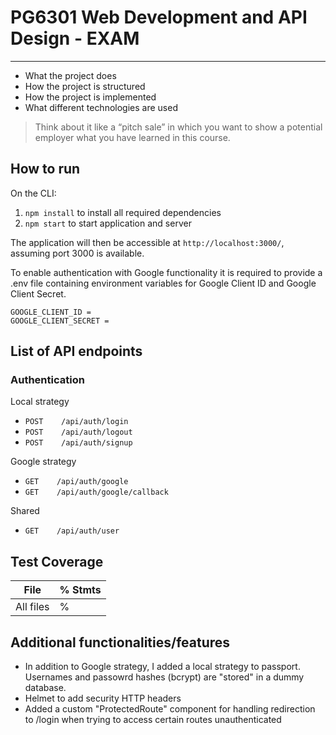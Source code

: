 # PG6301 Web Development and API Design - EXAM
---

* What the project does
* How the project is structured
* How the project is implemented
* What different technologies are used

> Think about it like a “pitch sale” in which you want to show a potential employer what you have learned in this course. 

## How to run

On the CLI:
1. `npm install` to install all required dependencies
3. `npm start` to start application and server

The application will then be accessible at `http://localhost:3000/`, assuming port 3000 is available.

To enable authentication with Google functionality it is required to provide a .env file containing environment variables for Google Client ID and Google Client Secret.

```
GOOGLE_CLIENT_ID = 
GOOGLE_CLIENT_SECRET =
```

## List of API endpoints

### Authentication

Local strategy
* `POST    /api/auth/login`
* `POST    /api/auth/logout`
* `POST    /api/auth/signup`

Google strategy
* `GET    /api/auth/google`
* `GET    /api/auth/google/callback`

Shared
* `GET    /api/auth/user`

## Test Coverage

| File         | % Stmts         
| -------------|-------------
| All files    | %

## Additional functionalities/features

* In addition to Google strategy, I added a local strategy to passport. Usernames and passowrd hashes (bcrypt) are "stored" in a dummy database.
* Helmet to add security HTTP headers
* Added a custom "ProtectedRoute" component for handling redirection to /login when trying to access certain routes unauthenticated
